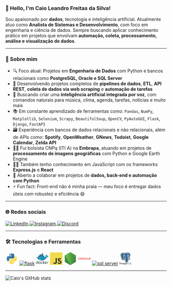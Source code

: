 ### 👋 Hello, I'm Caio Leandro Freitas da Silva!

Sou apaixonado por **dados**, tecnologia e inteligência artificial. Atualmente atuo como **Analista de Sistemas e Desenvolvimento**, com foco em engenharia e ciência de dados. Sempre buscando aplicar conhecimento prático em projetos que envolvam **automação, coleta, processamento, análise e visualização de dados**.

---

### 💼 Sobre mim

- 🔍 Foco atual: Projetos em **Engenharia de Dados** com Python e bancos relacionais como **PostgreSQL, Oracle e SQL Server**
- 🔧 Desenvolvendo projetos completos de **pipelines de dados**, **ETL**, **API REST**, **coleta de dados via web scraping** e **automação de tarefas**
- 🧠 Buscando criar uma **inteligência artificial integrada por voz**, com comandos naturais para música, clima, agenda, tarefas, notícias e muito mais
- 📚 Em constante aprendizado de ferramentas como: `Pandas`, `NumPy`, `Matplotlib`, `Selenium`, `Scrapy`, `BeautifulSoup`, `OpenCV`, `PyAutoGUI`, `Flask`, `Django`, `FastAPI`
- 🗃️ Experiência com bancos de dados relacionais e não relacionais, além de APIs como: **Spotify**, **OpenWeather**, **GNews**, **Todoist**, **Google Calendar**, **Zelda API**
- 👨‍🔬 Fui bolsista CNPq (ITI A) na **Embrapa**, atuando em projetos de **processamento de imagens geográficas** com Python e Google Earth Engine
- 👨‍💻 Também tenho conhecimento em JavaScript com os frameworks **Express.js** e **React**
- 🤝 Aberto a colaborar em projetos de **dados, back-end e automação com Python**
- ⚡ Fun fact: Front-end não é minha praia — meu foco é entregar dados úteis com robustez e eficiência 😄

---

### 🌐 Redes sociais

<p align="left">
  <a href="https://linkedin.com/in/caio-freitas-77b824236" target="blank">
    <img align="center" src="https://raw.githubusercontent.com/rahuldkjain/github-profile-readme-generator/master/src/images/icons/Social/linked-in-alt.svg" alt="LinkedIn" height="30" width="40" />
  </a>
  <a href="https://instagram.com/caio_lf61" target="blank">
    <img align="center" src="https://raw.githubusercontent.com/rahuldkjain/github-profile-readme-generator/master/src/images/icons/Social/instagram.svg" alt="Instagram" height="30" width="40" />
  </a>
  <a href="https://discord.com/users/Bully#7598" target="blank">
    <img align="center" src="https://raw.githubusercontent.com/rahuldkjain/github-profile-readme-generator/master/src/images/icons/Social/discord.svg" alt="Discord" height="30" width="40" />
  </a>
</p>

---

### 🛠️ Tecnologias e Ferramentas

<p align="left">
  <a href="https://www.python.org" target="_blank"><img src="https://raw.githubusercontent.com/devicons/devicon/master/icons/python/python-original.svg" alt="python" width="40" height="40"/></a>
  <a href="https://flask.palletsprojects.com/" target="_blank"><img src="https://www.vectorlogo.zone/logos/pocoo_flask/pocoo_flask-icon.svg" alt="flask" width="40" height="40"/></a>
  <a href="https://www.docker.com/" target="_blank"><img src="https://raw.githubusercontent.com/devicons/devicon/master/icons/docker/docker-original-wordmark.svg" alt="docker" width="40" height="40"/></a>
  <a href="https://developer.mozilla.org/en-US/docs/Web/JavaScript" target="_blank"><img src="https://raw.githubusercontent.com/devicons/devicon/master/icons/javascript/javascript-original.svg" alt="javascript" width="40" height="40"/></a>
  <a href="https://nodejs.org/" target="_blank"><img src="https://raw.githubusercontent.com/devicons/devicon/master/icons/nodejs/nodejs-original.svg" alt="node.js" width="40" height="40"/></a>
  <a href="https://www.oracle.com/database/" target="_blank"><img src="https://raw.githubusercontent.com/devicons/devicon/master/icons/oracle/oracle-original.svg" alt="oracle" width="40" height="40"/></a>
  <a href="https://www.microsoft.com/en-us/sql-server" target="_blank"><img src="https://www.svgrepo.com/show/303229/microsoft-sql-server-logo.svg" alt="sql server" width="40" height="40"/></a>
  <a href="https://www.postgresql.org" target="_blank"><img src="https://raw.githubusercontent.com/devicons/devicon/master/icons/postgresql/postgresql-original-wordmark.svg" alt="postgresql" width="40" height="40"/></a>
</p>

---

![Caio's GitHub stats](https://github-readme-stats.vercel.app/api?username=CaioLFreitas98&show_icons=true&theme=dracula)
